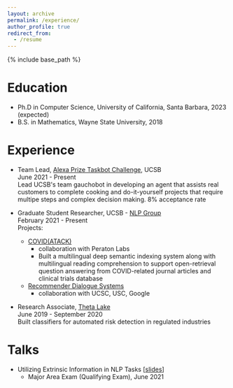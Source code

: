 ```yaml
---
layout: archive
permalink: /experience/
author_profile: true
redirect_from:
  - /resume
---
```


{% include base_path %}

Education
======
* Ph.D in Computer Science, University of California, Santa Barbara, 2023 (expected)
* B.S. in Mathematics, Wayne State University, 2018

Experience
======
- Team Lead, [Alexa Prize Taskbot Challenge](https://developer.amazon.com/alexaprize), UCSB\
June 2021 - Present\
Lead UCSB's team gauchobot in developing an agent that assists real customers to complete cooking and do-it-yourself projects that require multipe steps and complex decision making.
8% acceptance rate

- Graduate Student Researcher, UCSB - [NLP Group](http://nlp.cs.ucsb.edu/)\
February 2021 - Present\
Projects:
  - [COVID(ATACK)](https://www.peratonlabs.com/project-intelligent-data-retrieval-covid.html)
    - collaboration with Peraton Labs
    - Built a multilingual deep semantic indexing system along with multilingual reading comprehension to support open-retrieval question answering from COVID-related journal articles and clinical trials database
  - [Recommender Dialogue Systems](https://news.ucsc.edu/2020/11/recommender-dialogue.html)
    - collaboration with UCSC, USC, Google

- Research Associate, [Theta Lake](https://thetalake.com)\
June 2019 - September 2020\
Built classifiers for automated risk detection in regulated industries

Talks
======
- Utilizing Extrinsic Information in NLP Tasks \[[slides](https://alon-albalak.github.io/images/AlonAlbalakMAE.pdf)\]
  - Major Area Exam (Qualifying Exam), June 2021
